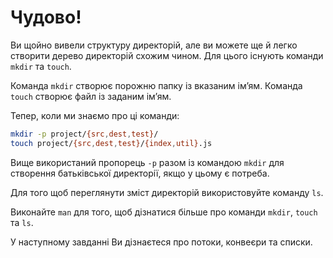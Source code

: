 # Чудово!

Ви щойно вивели структуру директорій, але ви можете ще й легко створити дерево директорій схожим чином. Для цього існують команди `mkdir` та `touch`.

Команда `mkdir` створює порожню папку із вказаним ім’ям. Команда `touch` створює файл із заданим ім’ям.

Тепер, коли ми знаємо про ці команди:

```bash
mkdir -p project/{src,dest,test}/
touch project/{src,dest,test}/{index,util}.js
```

Вище використаний пропорець `-p` разом із командою `mkdir` для створення батьківської директорії, якщо у цьому є потреба.

Для того щоб переглянути зміст директорій використовуйте команду `ls`.

Виконайте `man` для того, щоб дізнатися більше про команди `mkdir`, `touch` та `ls`.

У наступному завданні Ви дізнаєтеся про потоки, конвеєри та списки.
